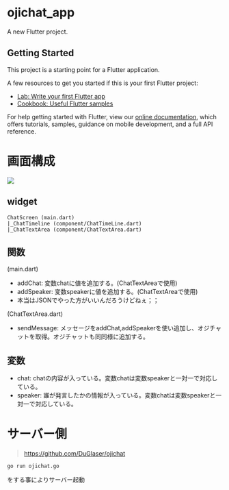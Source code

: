 # ojichat_app

A new Flutter project.

## Getting Started

This project is a starting point for a Flutter application.

A few resources to get you started if this is your first Flutter project:

- [Lab: Write your first Flutter app](https://flutter.dev/docs/get-started/codelab)
- [Cookbook: Useful Flutter samples](https://flutter.dev/docs/cookbook)

For help getting started with Flutter, view our
[online documentation](https://flutter.dev/docs), which offers tutorials,
samples, guidance on mobile development, and a full API reference.

# 画面構成
![](https://i.imgur.com/EfMk27u.png)

## widget 
```
ChatScreen (main.dart)
|_ChatTimeline (component/ChatTimeLine.dart)
|_ChatTextArea (component/ChatTextArea.dart)
```

## 関数
(main.dart)
* addChat: 変数chatに値を追加する。(ChatTextAreaで使用)
* addSpeaker: 変数speakerに値を追加する。(ChatTextAreaで使用)
* 本当はJSONでやった方がいいんだろうけどねぇ；；

(ChatTextArea.dart)
* sendMessage: メッセージをaddChat,addSpeakerを使い追加し、オジチャットを取得。オジチャットも同同様に追加する。

## 変数
* chat: chatの内容が入っている。変数chatは変数speakerと一対一で対応している。
* speaker: 誰が発言したかの情報が入っている。変数chatは変数speakerと一対一で対応している。

# サーバー側
> https://github.com/DuGlaser/ojichat
```
go run ojichat.go
```
をする事によりサーバー起動
